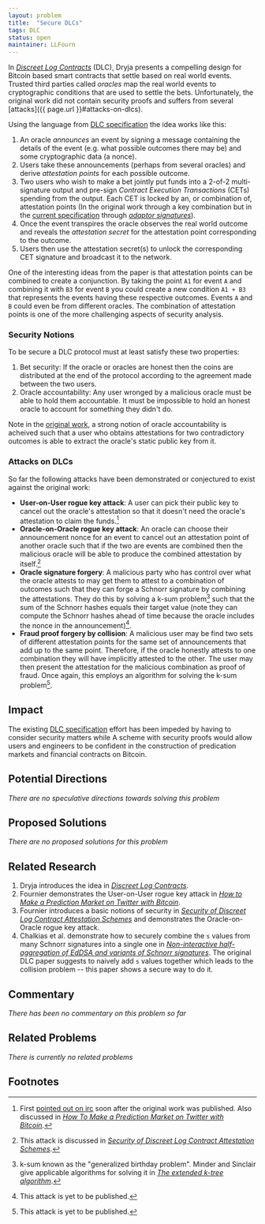 ```yaml
---
layout: problem
title:  "Secure DLCs"
tags: DLC
status: open
maintainer: LLFourn
---
```


In *[Discreet Log Contracts]* (DLC), Dryja presents a compelling design for Bitcoin based smart contracts that settle based on real world events.
Trusted third parties called *oracles* map the real world events to cryptographic conditions that are used to settle the bets.
Unfortunately, the original work did not contain security proofs and suffers from several [attacks]({{ page.url }}#attacks-on-dlcs).

Using the language from [DLC specification] the idea works like this:

1. An oracle *announces* an event by signing a message containing the details of the event (e.g. what possible outcomes there may be) and some cryptographic data (a nonce).
2. Users take these announcements (perhaps from several oracles) and derive *attestation points* for each possible outcome.
3. Two users who wish to make a bet jointly put funds into a 2-of-2 multi-signature output and pre-sign *Contract Execution Transactions* (CETs) spending from the output.
   Each CET is locked by an, or combination of, attestation points (In the original work through a key combination but in the [current specification][DLC specification] through *[adaptor signatures]*).
4. Once the event transpires the oracle observes the real world outcome and reveals the *attestation secret* for the attestation point corresponding to the outcome.
5. Users then use the attestation secret(s) to unlock the corresponding CET signature and broadcast it to the network.


One of the interesting ideas from the paper is that attestation points can be combined to create a conjunction.
By taking the point `A1` for event `A` and combining it with `B3` for event `B` you could create a new condition `A1 + B3` that represents the events having these respective outcomes.
Events `A` and `B` could even be from different oracles.
The combination of attestation points is one of the more challenging aspects of security analysis.

### Security Notions

To be secure a DLC protocol must at least satisfy these two properties:

1. Bet security: If the oracle or oracles are honest then the coins are distributed at the end of the protocol according to the agreement made between the two users.
2. Oracle accountability: Any user wronged by a malicious oracle must be able to hold them accountable. It must be impossible to hold an honest oracle to account for something they didn't do.

Note in the [original work][Discreet Log Contracts], a strong notion of oracle accountability is acheived such that a user who obtains attestations for two contradictory outcomes is able to extract the oracle's static public key from it.

### Attacks on DLCs

So far the following attacks have been demonstrated or conjectured to exist against the original work:

- **User-on-User rogue key attack**: A user can pick their public key to cancel out the oracle's attestation so that it doesn't need the oracle's attestation to claim the funds.[^1]
- **Oracle-on-Oracle rogue key attack**: An oracle can choose their announcement nonce for an event to cancel out an attestation point of another oracle such that if the two are events are combined then the malicious oracle will be able to produce the combined attestation by itself.[^2]
- **Oracle signature forgery**: A malicious party who has control over what the oracle attests to may get them to attest to a combination of outcomes such that they can forge a Schnorr signature by combining the attestations. They do this by solving a k-sum problem[^4] such that the sum of the Schnorr hashes equals their target value (note they can compute the Schnorr hashes ahead of time because the oracle includes the nonce in the announcement)[^3].
- **Fraud proof forgery by collision**: A malicious user may be find two sets of different attestation points for the same set of announcements that add up to the same point. Therefore, if the oracle honestly attests to one combination they will have implicitly attested to the other. The user may then present the attestation for the malicious combination as proof of fraud. Once again, this employs an algorithm for solving the k-sum problem[^3].

## Impact

The existing [DLC specification] effort has been impeded by having to consider security matters while
A scheme with security proofs would allow users and engineers to be confident in the construction of predication markets and financial contracts on Bitcoin.

## Potential Directions

<!-- - The main use of listing hand-wavy directions is useful to further explore the problem. -->
*There are no speculative directions towards solving this problem*

## Proposed Solutions

*There are no proposed solutions for this problem*

## Related Research

1. Dryja introduces the idea in *[Discreet Log Contracts]*.
2. Fournier demonstrates the User-on-User rogue key attack in *[How to Make a Prediction Market on Twitter with Bitcoin]*.
3. Fournier introduces a basic notions of security in *[Security of Discreet Log Contract Attestation Schemes]* and demonstrates the Oracle-on-Oracle rogue key attack.
4. Chalkias et al. demonstrate how to securely combine the `s` values from many Schnorr signatures into a single one in *[Non-interactive half-aggregation of EdDSA and variants of Schnorr signatures]*. The original DLC paper suggests to naively add `s` values together which leads to the collision problem -- this paper shows a secure way to do it.

## Commentary

*There has been no commentary on this problem so far*

## Related Problems

*There is currently no related problems*

## Footnotes

[^1]: First [pointed out on irc](https://freenode.irclog.whitequark.org/bitcoin-wizards/2017-06-06) soon after the original work was published. Also discussed in *[How To Make a Prediction Market on Twitter with Bitcoin]*.
[^2]: This attack is discussed in *[Security of Discreet Log Contract Attestation Schemes]*.
[^3]: This attack is yet to be published.
[^4]: k-sum known as the "generalized birthday problem". Minder and Sinclair give applicable algorithms for solving it in *[The extended k-tree algorithm]*.

[DLC specification]: https://github.com/discreetlogcontracts/dlcspecs
[Discreet Log Contracts]: https://adiabat.github.io/dlc.pdf
[How to Make a Prediction Market on Twitter with Bitcoin]: https://github.com/LLFourn/two-round-dlc/blob/master/main.pdf
[Security of Discreet Log Contract Attestation Schemes]: https://github.com/LLFourn/dlc-sec/blob/master/main.pdf
[adaptor signatures]: https://bitcoinops.org/en/topics/adaptor-signatures/
[The extended k-tree algorithm]: https://eprint.iacr.org/2016/312.pdf
[Non-interactive half-aggregation of EdDSA and variants of Schnorr signatures]: https://eprint.iacr.org/2021/350.pdf
